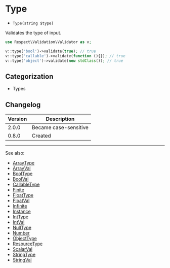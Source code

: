 # Type

- `Type(string $type)`

Validates the type of input.

```php
use Respect\Validation\Validator as v;

v::type('bool')->validate(true); // true
v::type('callable')->validate(function (){}); // true
v::type('object')->validate(new stdClass()); // true
```

## Categorization

- Types

## Changelog

Version | Description
--------|-------------
  2.0.0 | Became case-sensitive
  0.8.0 | Created

***
See also:

- [ArrayType](ArrayType.md)
- [ArrayVal](ArrayVal.md)
- [BoolType](BoolType.md)
- [BoolVal](BoolVal.md)
- [CallableType](CallableType.md)
- [Finite](Finite.md)
- [FloatType](FloatType.md)
- [FloatVal](FloatVal.md)
- [Infinite](Infinite.md)
- [Instance](Instance.md)
- [IntType](IntType.md)
- [IntVal](IntVal.md)
- [NullType](NullType.md)
- [Number](Number.md)
- [ObjectType](ObjectType.md)
- [ResourceType](ResourceType.md)
- [ScalarVal](ScalarVal.md)
- [StringType](StringType.md)
- [StringVal](StringVal.md)

